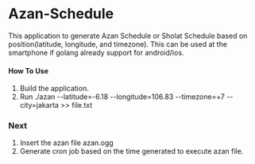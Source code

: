 # Azan-Schedule

This application to generate Azan Schedule or Sholat Schedule based on position(latitude, longitude, and timezone). This can be used at the smartphone if golang already support for android/ios.

#### How To Use
 1. Build the application.
 2. Run ./azan --latitude=-6.18 --longitude=106.83 --timezone=+7 --city=jakarta >> file.txt

### Next
1. Insert the azan file azan.ogg
2. Generate cron job based on the time generated to execute azan file.
